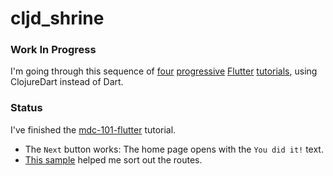 # cljd_shrine

### Work In Progress

I'm going through this sequence of [four](
https://codelabs.developers.google.com/codelabs/mdc-101-flutter)  [progressive](https://codelabs.developers.google.com/codelabs/mdc-102-flutter) [Flutter](https://codelabs.developers.google.com/codelabs/mdc-103-flutter) [tutorials](https://codelabs.developers.google.com/codelabs/mdc-104-flutter), using ClojureDart instead of Dart.

### Status

I've finished the [mdc-101-flutter](https://codelabs.developers.google.com/codelabs/mdc-101-flutter) tutorial.

* The `Next` button works: The home page opens with the `You did it!` text.
* [This sample](https://github.com/Tensegritics/ClojureDart/tree/b56635cb8b7aca53bf6ee530ab03cf5bbd5e445e/samples/navigate_named_routes) helped me sort out the routes.


